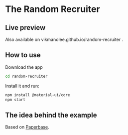 # The Random Recruiter

## Live preview

Also available on vikmanolee.github.io/random-recruiter .

## How to use

Download the app

```sh
cd random-recruiter
```

Install it and run:

```sh
npm install @material-ui/core
npm start
```

## The idea behind the example

Based on [Paperbase](https://material-ui.com/store/items/paperbase/).